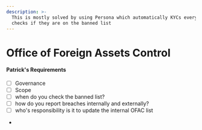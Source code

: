 ```yaml
---
description: >-
  This is mostly solved by using Persona which automatically KYCs everyone and
  checks if they are on the banned list
---
```


# Office of Foreign Assets Control

#### Patrick's Requirements

* [ ] Governance
* [ ] Scope
* [ ] when do you check the banned list?&#x20;
* [ ] how do you report breaches internally and externally?&#x20;
* [ ] who's responsibility is it to update the internal OFAC list
*
